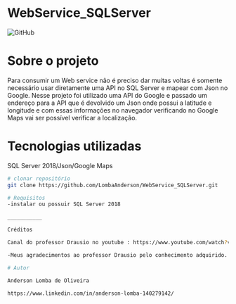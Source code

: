 # WebService_SQLServer

![GitHub](https://img.shields.io/github/license/LombaAnderson/WebService_SQLServer)

# Sobre o projeto

Para consumir um  Web service não é preciso dar muitas voltas é somente necessário usar diretamente uma API no SQL Server e mapear com Json no Google.
Nesse projeto foi utilizado uma API do Google e passado um endereço para a API que é devolvido um Json onde possui a latitude e longitude e com essas informações
no navegador verificando no Google Maps vai ser possível verificar a localização.


# Tecnologias utilizadas
SQL Server 2018/Json/Google Maps

```bash
# clonar repositório
git clone https://github.com/LombaAnderson/WebService_SQLServer.git

# Requisitos 
-instalar ou possuir SQL Server 2018

___________

Créditos

Canal do professor Drausio no youtube : https://www.youtube.com/watch?v=yhGcfYbNGP0.

-Meus agradecimentos ao professor Drausio pelo conhecimento adquirido. 

# Autor

Anderson Lomba de Oliveira

https://www.linkedin.com/in/anderson-lomba-140279142/
